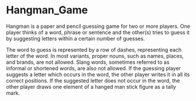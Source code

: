 # Hangman_Game
Hangman is a paper and pencil guessing game for two or more players. One player thinks of a word, phrase or sentence and the other(s) tries to guess it by suggesting letters within a certain number of guesses.

The word to guess is represented by a row of dashes, representing each letter of the word. In most variants, proper nouns, such as names, places, and brands, are not allowed. Slang words, sometimes referred to as informal or shortened words, are also not allowed. If the guessing player suggests a letter which occurs in the word, the other player writes it in all its correct positions. If the suggested letter does not occur in the word, the other player draws one element of a hanged man stick figure as a tally mark.

